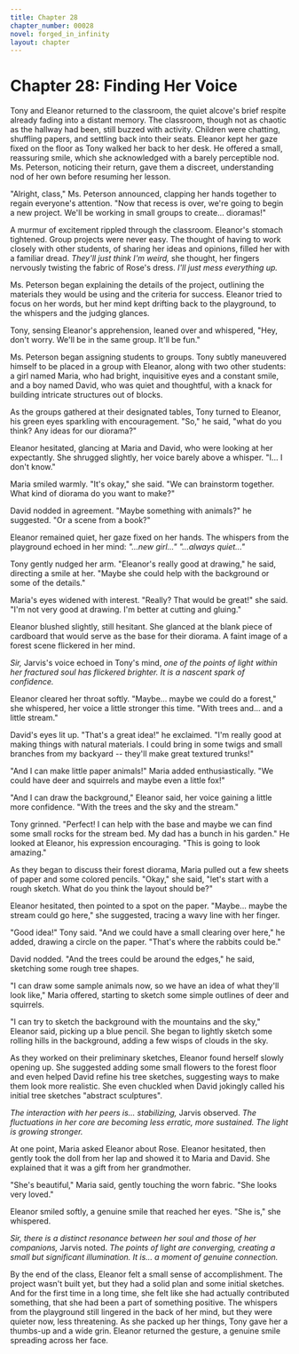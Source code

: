 ```yaml
---
title: Chapter 28
chapter_number: 00028
novel: forged_in_infinity
layout: chapter
---
```


# **Chapter 28: Finding Her Voice**

Tony and Eleanor returned to the classroom, the quiet alcove's brief
respite already fading into a distant memory. The classroom, though not
as chaotic as the hallway had been, still buzzed with activity. Children
were chatting, shuffling papers, and settling back into their seats.
Eleanor kept her gaze fixed on the floor as Tony walked her back to her
desk. He offered a small, reassuring smile, which she acknowledged with
a barely perceptible nod. Ms. Peterson, noticing their return, gave them
a discreet, understanding nod of her own before resuming her lesson.

"Alright, class," Ms. Peterson announced, clapping her hands together to
regain everyone's attention. "Now that recess is over, we're going to
begin a new project. We'll be working in small groups to create...
dioramas!"

A murmur of excitement rippled through the classroom. Eleanor's stomach
tightened. Group projects were never easy. The thought of having to work
closely with other students, of sharing her ideas and opinions, filled
her with a familiar dread. *They'll just think I'm weird,* she thought,
her fingers nervously twisting the fabric of Rose's dress. *I'll just
mess everything up.*

Ms. Peterson began explaining the details of the project, outlining the
materials they would be using and the criteria for success. Eleanor
tried to focus on her words, but her mind kept drifting back to the
playground, to the whispers and the judging glances.

Tony, sensing Eleanor's apprehension, leaned over and whispered, "Hey,
don't worry. We'll be in the same group. It'll be fun."

Ms. Peterson began assigning students to groups. Tony subtly maneuvered
himself to be placed in a group with Eleanor, along with two other
students: a girl named Maria, who had bright, inquisitive eyes and a
constant smile, and a boy named David, who was quiet and thoughtful,
with a knack for building intricate structures out of blocks.

As the groups gathered at their designated tables, Tony turned to
Eleanor, his green eyes sparkling with encouragement. "So," he said,
"what do you think? Any ideas for our diorama?"

Eleanor hesitated, glancing at Maria and David, who were looking at her
expectantly. She shrugged slightly, her voice barely above a whisper.
"I... I don't know."

Maria smiled warmly. "It's okay," she said. "We can brainstorm together.
What kind of diorama do you want to make?"

David nodded in agreement. "Maybe something with animals?" he suggested.
"Or a scene from a book?"

Eleanor remained quiet, her gaze fixed on her hands. The whispers from
the playground echoed in her mind: *"...new girl..." "...always
quiet..."*

Tony gently nudged her arm. "Eleanor's really good at drawing," he said,
directing a smile at her. "Maybe she could help with the background or
some of the details."

Maria's eyes widened with interest. "Really? That would be great!" she
said. "I'm not very good at drawing. I'm better at cutting and gluing."

Eleanor blushed slightly, still hesitant. She glanced at the blank piece
of cardboard that would serve as the base for their diorama. A faint
image of a forest scene flickered in her mind.

*Sir,* Jarvis's voice echoed in Tony's mind, *one of the points of light
within her fractured soul has flickered brighter. It is a nascent spark
of confidence.*

Eleanor cleared her throat softly. "Maybe... maybe we could do a
forest," she whispered, her voice a little stronger this time. "With
trees and... and a little stream."

David's eyes lit up. "That's a great idea!" he exclaimed. "I'm really
good at making things with natural materials. I could bring in some
twigs and small branches from my backyard -- they'll make great textured
trunks!"

"And I can make little paper animals!" Maria added enthusiastically. "We
could have deer and squirrels and maybe even a little fox!"

"And I can draw the background," Eleanor said, her voice gaining a
little more confidence. "With the trees and the sky and the stream."

Tony grinned. "Perfect! I can help with the base and maybe we can find
some small rocks for the stream bed. My dad has a bunch in his garden."
He looked at Eleanor, his expression encouraging. "This is going to look
amazing."

As they began to discuss their forest diorama, Maria pulled out a few
sheets of paper and some colored pencils. "Okay," she said, "let's start
with a rough sketch. What do you think the layout should be?"

Eleanor hesitated, then pointed to a spot on the paper. "Maybe... maybe
the stream could go here," she suggested, tracing a wavy line with her
finger.

"Good idea!" Tony said. "And we could have a small clearing over here,"
he added, drawing a circle on the paper. "That's where the rabbits could
be."

David nodded. "And the trees could be around the edges," he said,
sketching some rough tree shapes.

"I can draw some sample animals now, so we have an idea of what they'll
look like," Maria offered, starting to sketch some simple outlines of
deer and squirrels.

"I can try to sketch the background with the mountains and the sky,"
Eleanor said, picking up a blue pencil. She began to lightly sketch some
rolling hills in the background, adding a few wisps of clouds in the
sky.

As they worked on their preliminary sketches, Eleanor found herself
slowly opening up. She suggested adding some small flowers to the forest
floor and even helped David refine his tree sketches, suggesting ways to
make them look more realistic. She even chuckled when David jokingly
called his initial tree sketches \"abstract sculptures\".

*The interaction with her peers is... stabilizing,* Jarvis observed.
*The fluctuations in her core are becoming less erratic, more sustained.
The light is growing stronger.*

At one point, Maria asked Eleanor about Rose. Eleanor hesitated, then
gently took the doll from her lap and showed it to Maria and David. She
explained that it was a gift from her grandmother.

"She's beautiful," Maria said, gently touching the worn fabric. "She
looks very loved."

Eleanor smiled softly, a genuine smile that reached her eyes. "She is,"
she whispered.

*Sir, there is a distinct resonance between her soul and those of her
companions,* Jarvis noted. *The points of light are converging, creating
a small but significant illumination. It is... a moment of genuine
connection.*

By the end of the class, Eleanor felt a small sense of accomplishment.
The project wasn't built yet, but they had a solid plan and some initial
sketches. And for the first time in a long time, she felt like she had
actually contributed something, that she had been a part of something
positive. The whispers from the playground still lingered in the back of
her mind, but they were quieter now, less threatening. As she packed up
her things, Tony gave her a thumbs-up and a wide grin. Eleanor returned
the gesture, a genuine smile spreading across her face.

